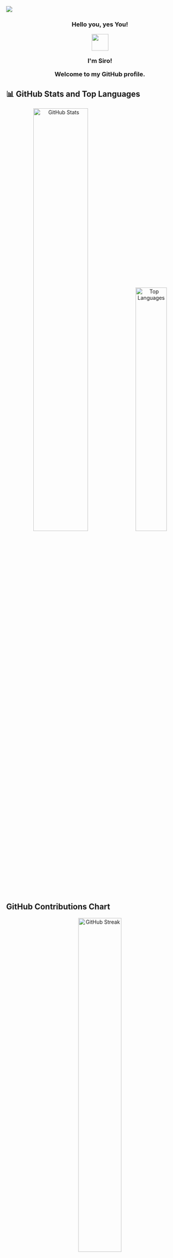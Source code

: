 <picture>
 <source media="(prefers-color-scheme: dark)" srcset="https://user-images.githubusercontent.com/74038190/241765440-80728820-e06b-4f96-9c9e-9df46f0cc0a5.gif">
 <source media="(prefers-color-scheme: light)" srcset="https://user-images.githubusercontent.com/74038190/241765440-80728820-e06b-4f96-9c9e-9df46f0cc0a5.gif">
  <img src="https://user-images.githubusercontent.com/74038190/241765440-80728820-e06b-4f96-9c9e-9df46f0cc0a5.gif">
</picture>

<h3 align="center">
    <p>Hello you, yes You!</p>
    <img src="https://raw.githubusercontent.com/nixin72/nixin72/master/wave.gif" 
         height="45"
         width="45" />
    <p>I'm Siro!</p>
    <p>Welcome to my GitHub profile.</p>
</h3>



## 📊 GitHub Stats and Top Languages

<div align="center">
  <img src="https://github-readme-stats.vercel.app/api?username=sirln&show_icons=true&theme=radical" alt="GitHub Stats" width="54%" />
  <img src="https://github-readme-stats.vercel.app/api/top-langs/?username=sirln&layout=compact&theme=radical" alt="Top Languages" width="41%" />
</div>

## GitHub Contributions Chart

<div align="center">
  <img src="https://github-readme-streak-stats.herokuapp.com/?user=sirln&theme=dark" alt="GitHub Streak" width="48%" />
</div>

## GitHub Views and Stars

![GitHub Views](https://komarev.com/ghpvc/?username=sirln)
![GitHub Stars](https://img.shields.io/github/stars/sirln?style=social)

## 📬 Get in Touch

[![LinkedIn](https://img.shields.io/badge/LinkedIn-Connect-blue?style=for-the-badge&logo=linkedin)](https://www.linkedin.com/in/lawrence-siro-6430b1136/)
[![Twitter](https://img.shields.io/badge/Twitter-Follow-blue?style=for-the-badge&logo=twitter)](https://twitter.com/sir_l_n)
[![Website](https://img.shields.io/badge/Website-Visit-blue?style=for-the-badge&logo=web)](https://www.sirlawren.com)

Feel free to reach out if you have any questions, collaboration ideas, or just want to connect!

---

Thanks for stopping by! ✨
